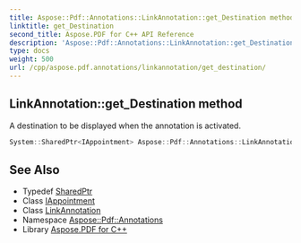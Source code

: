 ```yaml
---
title: Aspose::Pdf::Annotations::LinkAnnotation::get_Destination method
linktitle: get_Destination
second_title: Aspose.PDF for C++ API Reference
description: 'Aspose::Pdf::Annotations::LinkAnnotation::get_Destination method. A destination to be displayed when the annotation is activated in C++.'
type: docs
weight: 500
url: /cpp/aspose.pdf.annotations/linkannotation/get_destination/
---
```

## LinkAnnotation::get_Destination method


A destination to be displayed when the annotation is activated.

```cpp
System::SharedPtr<IAppointment> Aspose::Pdf::Annotations::LinkAnnotation::get_Destination()
```

## See Also

* Typedef [SharedPtr](../../../system/sharedptr/)
* Class [IAppointment](../../iappointment/)
* Class [LinkAnnotation](../)
* Namespace [Aspose::Pdf::Annotations](../../)
* Library [Aspose.PDF for C++](../../../)
